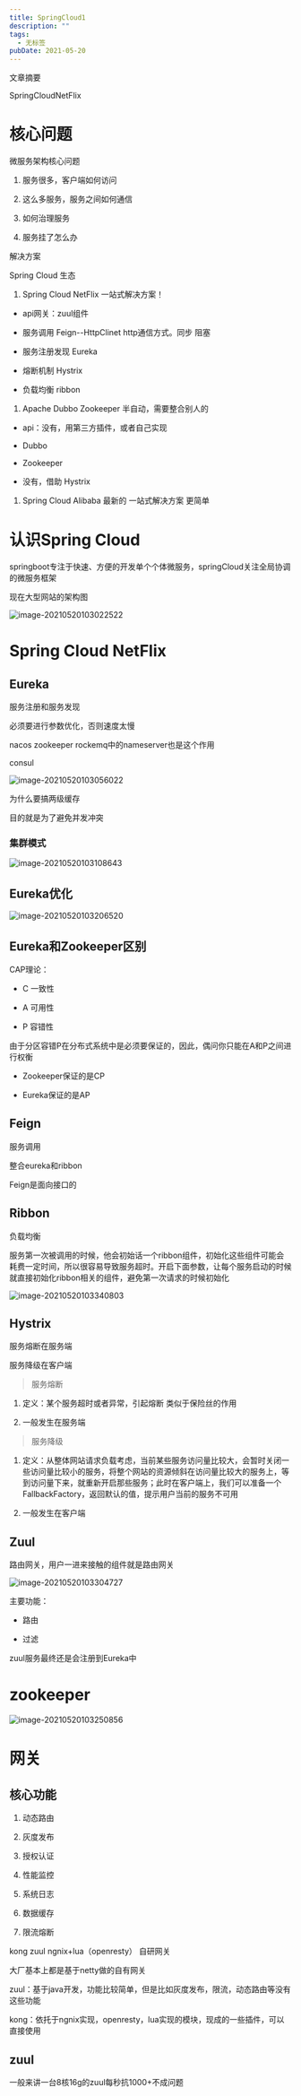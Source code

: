 ```yaml
---
title: SpringCloud1
description: ""
tags:
  - 无标签
pubDate: 2021-05-20
---
```



文章摘要



<!-- more -->



SpringCloudNetFlix



# 核心问题



微服务架构核心问题



1. 服务很多，客户端如何访问

2. 这么多服务，服务之间如何通信

3. 如何治理服务

4. 服务挂了怎么办



解决方案



Spring Cloud 生态



1. Spring Cloud  NetFlix   一站式解决方案！



- api网关：zuul组件

- 服务调用 Feign--HttpClinet   http通信方式。同步 阻塞

- 服务注册发现 Eureka

- 熔断机制 Hystrix

- 负载均衡 ribbon



1. Apache Dubbo Zookeeper  半自动，需要整合别人的



- api：没有，用第三方插件，或者自己实现

- Dubbo

- Zookeeper

- 没有，借助 Hystrix



1. Spring Cloud Alibaba   最新的 一站式解决方案  更简单



# 认识Spring Cloud



springboot专注于快速、方便的开发单个个体微服务，springCloud关注全局协调的微服务框架



现在大型网站的架构图



![image-20210520103022522](https://gitee.com/flow_disaster/blog-map-bed/raw/master/img/image-20210520103022522.png)



# Spring Cloud  NetFlix



## Eureka



服务注册和服务发现



必须要进行参数优化，否则速度太慢



nacos zookeeper rockemq中的nameserver也是这个作用



consul



![image-20210520103056022](https://gitee.com/flow_disaster/blog-map-bed/raw/master/img/image-20210520103056022.png)



为什么要搞两级缓存



目的就是为了避免并发冲突



### 集群模式



![image-20210520103108643](https://gitee.com/flow_disaster/blog-map-bed/raw/master/img/image-20210520103108643.png)



## Eureka优化



![image-20210520103206520](https://gitee.com/flow_disaster/blog-map-bed/raw/master/img/image-20210520103206520.png)



## Eureka和Zookeeper区别



CAP理论：



- C 一致性

- A 可用性

- P 容错性



由于分区容错P在分布式系统中是必须要保证的，因此，偶问你只能在A和P之间进行权衡



- Zookeeper保证的是CP

- Eureka保证的是AP



## Feign



服务调用



整合eureka和ribbon



Feign是面向接口的



## Ribbon



负载均衡



服务第一次被调用的时候，他会初始话一个ribbon组件，初始化这些组件可能会耗费一定时间，所以很容易导致服务超时。开启下面参数，让每个服务启动的时候就直接初始化ribbon相关的组件，避免第一次请求的时候初始化



![image-20210520103340803](https://gitee.com/flow_disaster/blog-map-bed/raw/master/img/image-20210520103340803.png)



## Hystrix



服务熔断在服务端



服务降级在客户端



> 服务熔断



1. 定义：某个服务超时或者异常，引起熔断   类似于保险丝的作用

2. 一般发生在服务端



> 服务降级



1. 定义：从整体网站请求负载考虑，当前某些服务访问量比较大，会暂时关闭一些访问量比较小的服务，将整个网站的资源倾斜在访问量比较大的服务上，等到访问量下来，就重新开启那些服务；此时在客户端上，我们可以准备一个FallbackFactory，返回默认的值，提示用户当前的服务不可用

2. 一般发生在客户端



## Zuul



路由网关，用户一进来接触的组件就是路由网关



![image-20210520103304727](https://gitee.com/flow_disaster/blog-map-bed/raw/master/img/image-20210520103304727.png)



主要功能：



- 路由

- 过滤



zuul服务最终还是会注册到Eureka中



# zookeeper



![image-20210520103250856](https://gitee.com/flow_disaster/blog-map-bed/raw/master/img/image-20210520103250856.png)



# 网关



## 核心功能



1. 动态路由

2. 灰度发布

3. 授权认证

4. 性能监控

5. 系统日志

6. 数据缓存

7. 限流熔断



kong zuul ngnix+lua（openresty） 自研网关



大厂基本上都是基于netty做的自有网关



zuul：基于java开发，功能比较简单，但是比如灰度发布，限流，动态路由等没有这些功能



kong：依托于ngnix实现，openresty，lua实现的模块，现成的一些插件，可以直接使用



## zuul



一般来讲一台8核16g的zuul每秒抗1000+不成问题